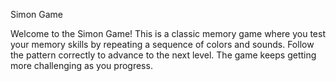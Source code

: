 
Simon Game

Welcome to the Simon Game! This is a classic memory game where you test your memory skills by repeating a sequence of colors and sounds. Follow the pattern correctly to advance to the next level. The game keeps getting more challenging as you progress.